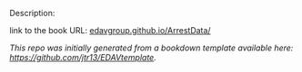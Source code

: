 Description:


link to the book URL: [edavgroup.github.io/ArrestData/](https://edavgroup.github.io/ArrestData/)

*This repo was initially generated from a bookdown template available here: https://github.com/jtr13/EDAVtemplate.*	




